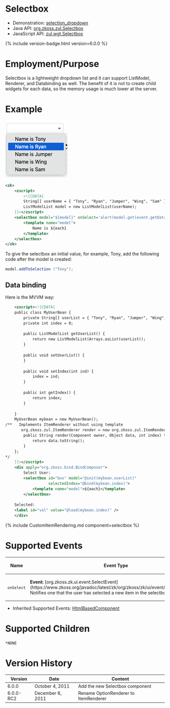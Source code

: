 

# Selectbox

- Demonstration:
  [selection_dropdown](https://www.zkoss.org/zkdemo/getting_started/selection_dropdown)
- Java API: [org.zkoss.zul.Selectbox](https://www.zkoss.org/javadoc/latest/zk/org/zkoss/zul/Selectbox.html)
- JavaScript API: [zul.wgt.Selectbox](https://www.zkoss.org/javadoc/latest/jsdoc/classes/zul.wgt.Selectbox.html)


 {% include version-badge.html version=6.0.0 %}

# Employment/Purpose

Selectbox is a lightweight dropdown list and it can support ListModel,
Renderer, and Databinding as well. The benefit of it is not to create
child widgets for each data, so the memory usage is much lower at the
server.

# Example

![](/zk_component_ref/images/selectbox9.png)

```xml
<zk>
    <zscript>
        <![CDATA[
        String[] userName = { "Tony", "Ryan", "Jumper", "Wing", "Sam" };
        ListModelList model = new ListModelList(userName);
    ]]></zscript>
    <selectbox model="${model}" onSelect='alert(model.get(event.getData()));'>
        <template name="model">
            Name is ${each}
        </template>
    </selectbox>
</zk>
```

To give the selectbox an initial value, for example, Tony, add the
following code after the model is created:

```java
model.addToSelection ("Tony");
```

## Data binding

Here is the MVVM way:

```xml
    <zscript><![CDATA[
    public class MyUserBean {
        private String[] userList = { "Tony", "Ryan", "Jumper", "Wing", "Sam" };
        private int index = 0;

        public ListModelList getUserList() {
            return new ListModelList(Arrays.asList(userList));
        }

        public void setUserList() {
        }

        public void setIndex(int ind) {
            index = ind;
        }

        public int getIndex() {
            return index;
        }

    }
    MyUserBean mybean = new MyUserBean();
/**   Implements ItemRenderer without using template
       org.zkoss.zul.ItemRenderer render = new org.zkoss.zul.ItemRenderer() {
        public String render(Component owner, Object data, int index) throws Exception {
            return data.toString();
        }
    };
*/
    ]]></zscript>
    <div apply="org.zkoss.bind.BindComposer">
        Select User:
        <selectbox id="box" model="@init(mybean.userList)"
                   selectedIndex="@bind(mybean.index)">
            <template name="model">${each}</template>
        </selectbox>

    Selected:
    <label id="val" value="@load(mybean.index)" />
    </div>
```

{% include   CustomItemRendering.md component=selectbox %}

# Supported Events

<table>
<thead>
<tr class="header">
<th><center>
<p>Name</p>
</center></th>
<th><center>
<p>Event Type</p>
</center></th>
</tr>
</thead>
<tbody>
<tr class="odd">
<td><center>
<p><code>onSelect</code></p>
</center></td>
<td><p><strong>Event:</strong>
[org.zkoss.zk.ui.event.SelectEvent](https://www.zkoss.org/javadoc/latest/zk/org/zkoss/zk/ui/event/SelectEvent.html) Notifies one that
the user has selected a new item in the selectbox.</p></td>
</tr>
</tbody>
</table>

- Inherited Supported Events: [ HtmlBasedComponent]({{site.baseurl}}/zk_component_ref/htmlbasedcomponent#Supported_Events)

# Supported Children

`*NONE`



# Version History



| Version   | Date             | Content                               |
|-----------|------------------|---------------------------------------|
| 6.0.0     | October 4, 2011  | Add the new Selectbox component       |
| 6.0.0-RC2 | December 6, 2011 | Rename OptionRenderer to ItemRenderer |


